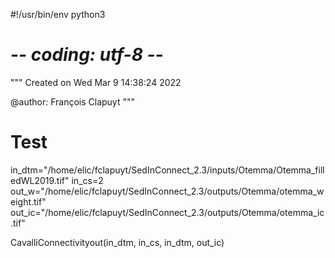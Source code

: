 #!/usr/bin/env python3
# -*- coding: utf-8 -*-
"""
Created on Wed Mar  9 14:38:24 2022

@author: François Clapuyt
"""

# Test

in_dtm="/home/elic/fclapuyt/SedInConnect_2.3/inputs/Otemma/Otemma_filledWL2019.tif"
in_cs=2
out_w="/home/elic/fclapuyt/SedInConnect_2.3/outputs/Otemma/otemma_weight.tif"
out_ic="/home/elic/fclapuyt/SedInConnect_2.3/outputs/Otemma/otemma_ic.tif"

CavalliConnectivityout(in_dtm, in_cs, in_dtm, out_ic)